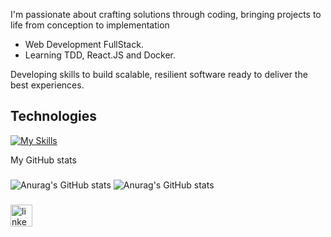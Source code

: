 I'm passionate about crafting solutions through coding, bringing projects to life from conception to implementation

- Web Development FullStack.
- Learning TDD, React.JS and Docker. 

Developing skills to build scalable, resilient software ready to deliver the best experiences.

## Technologies
[![My Skills](https://skillicons.dev/icons?i=js,html,css,nodejs,express,mongo,aws,git,figma)](https://skillicons.dev)

My GitHub stats

###
![Anurag's GitHub stats](https://github-readme-stats.vercel.app/api?username=ediltonoliveira&show_icons=true&theme=dracula)
![Anurag's GitHub stats](https://github-readme-stats.vercel.app/api?username=ediltonoliveira&theme=dracula&show=reviews,discussions_started,discussions_answered,prs_merged,prs_merged_percentage)

###

<div align="left">
 <a href="https://www.linkedin.com/in/edilton-oliveira-b64aaa298/"> <img src="https://img.shields.io/static/v1?message=LinkedIn&logo=linkedin&label=&color=0077B5&logoColor=white&labelColor=&style=for-the-badge" height="35" alt="linkedin logo"  /> </a>
</div>

